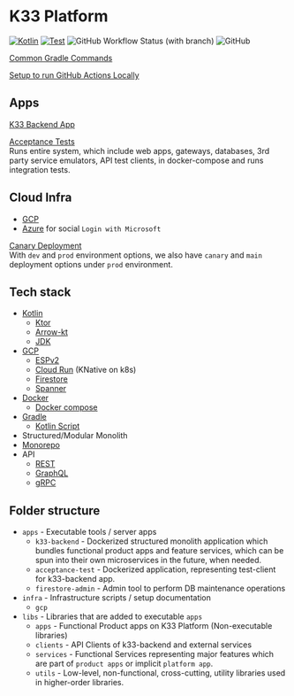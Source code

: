 # K33 Platform

[![Kotlin](https://img.shields.io/badge/kotlin-1.9.22-7f52ff.svg?logo=kotlin)](http://kotlinlang.org)
[![Test](https://github.com/k33hq/k33-platform/actions/workflows/test.yaml/badge.svg?branch=main)](https://github.com/k33hq/k33-platform/actions/workflows/test.yaml)
![GitHub Workflow Status (with branch)](https://img.shields.io/github/actions/workflow/status/k33hq/k33-platform/test.yaml?branch=main&logo=github)
![GitHub](https://img.shields.io/github/license/k33hq/k33-platform)

[Common Gradle Commands](./docs/gradle.md)

[Setup to run GitHub Actions Locally](./.github/workflows/README.md)

## Apps

[K33 Backend App](apps/k33-backend/README.md)

[Acceptance Tests](docs/at.md)  
Runs entire system, which include web apps, gateways, databases, 3rd party service emulators, API test clients, in docker-compose and runs integration tests.

## Cloud Infra

 * [GCP](./infra/gcp/README.md)
 * [Azure](./infra/azure/SETUP.md) for social `Login with Microsoft`

[Canary Deployment](docs/canary.md)  
With `dev` and `prod` environment options, we also have `canary` and `main` deployment options under `prod` environment.

## Tech stack

 * [Kotlin](https://kotlinlang.org/)
   * [Ktor](https://ktor.io/)
   * [Arrow-kt](https://arrow-kt.io/)
   * [JDK](https://adoptium.net/)
 * [GCP](https://cloud.google.com/)
   * [ESPv2](https://cloud.google.com/endpoints/docs/openapi/architecture-overview)
   * [Cloud Run](https://cloud.google.com/run/docs/overview/what-is-cloud-run) (KNative on k8s)
   * [Firestore](https://cloud.google.com/firestore/docs/data-model)
   * [Spanner](https://cloud.google.com/spanner)
 * [Docker](https://www.docker.com/)
   * [Docker compose](https://docs.docker.com/compose/)
 * [Gradle](https://gradle.org/)
   * [Kotlin Script](https://docs.gradle.org/current/userguide/kotlin_dsl.html)
 * Structured/Modular  Monolith
 * [Monorepo](https://en.wikipedia.org/wiki/Monorepo)
 * API
   * [REST](https://cloud.google.com/apis/design/resources)
   * [GraphQL](https://graphql.org/)
   * [gRPC](https://grpc.io/)

## Folder structure

* `apps` - Executable tools / server apps
  * `k33-backend` - Dockerized structured monolith application which bundles functional product apps and feature services, which can be spun into their own microservices in the future, when needed.
  * `acceptance-test` - Dockerized application, representing test-client for k33-backend app.
  * `firestore-admin` - Admin tool to perform DB maintenance operations 
* `infra` - Infrastructure scripts / setup documentation
  * `gcp`
* `libs` - Libraries that are added to executable `apps` 
  * `apps` - Functional Product apps on K33 Platform (Non-executable libraries)  
  * `clients` - API Clients of k33-backend and external services
  * `services` - Functional Services representing major features which are part of `product apps` or implicit `platform app`. 
  * `utils` - Low-level, non-functional, cross-cutting, utility libraries used in higher-order libraries. 